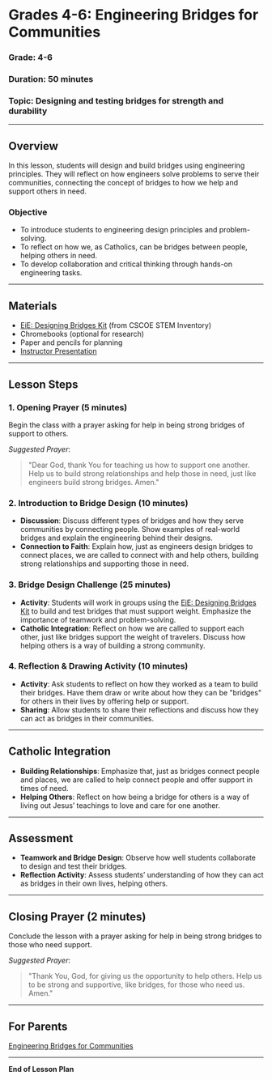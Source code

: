 # Grades 4-6: Engineering Bridges for Communities

### **Grade**: 4-6  
### **Duration**: 50 minutes  
### **Topic**: Designing and testing bridges for strength and durability

---

## **Overview**
In this lesson, students will design and build bridges using engineering principles. They will reflect on how engineers solve problems to serve their communities, connecting the concept of bridges to how we help and support others in need.

### **Objective**
- To introduce students to engineering design principles and problem-solving.
- To reflect on how we, as Catholics, can be bridges between people, helping others in need.
- To develop collaboration and critical thinking through hands-on engineering tasks.

---

## **Materials**
- [EiE: Designing Bridges Kit](https://cscoe.myturn.com/library/) (from CSCOE STEM Inventory)
- Chromebooks (optional for research)
- Paper and pencils for planning
- [Instructor Presentation](./Presentations/Grades4-6_Engineering_Bridges_for_Communities.pptx)

---

## **Lesson Steps**

### **1. Opening Prayer (5 minutes)**  
Begin the class with a prayer asking for help in being strong bridges of support to others.

_Suggested Prayer_:
> "Dear God, thank You for teaching us how to support one another. Help us to build strong relationships and help those in need, just like engineers build strong bridges. Amen."

### **2. Introduction to Bridge Design (10 minutes)**  
- **Discussion**: Discuss different types of bridges and how they serve communities by connecting people. Show examples of real-world bridges and explain the engineering behind their designs.
- **Connection to Faith**: Explain how, just as engineers design bridges to connect places, we are called to connect with and help others, building strong relationships and supporting those in need.

### **3. Bridge Design Challenge (25 minutes)**  
- **Activity**: Students will work in groups using the [EiE: Designing Bridges Kit](https://cscoe.myturn.com/library/) to build and test bridges that must support weight. Emphasize the importance of teamwork and problem-solving.
- **Catholic Integration**: Reflect on how we are called to support each other, just like bridges support the weight of travelers. Discuss how helping others is a way of building a strong community.

### **4. Reflection & Drawing Activity (10 minutes)**  
- **Activity**: Ask students to reflect on how they worked as a team to build their bridges. Have them draw or write about how they can be "bridges" for others in their lives by offering help or support.
- **Sharing**: Allow students to share their reflections and discuss how they can act as bridges in their communities.

---

## **Catholic Integration**
- **Building Relationships**: Emphasize that, just as bridges connect people and places, we are called to help connect people and offer support in times of need.
- **Helping Others**: Reflect on how being a bridge for others is a way of living out Jesus’ teachings to love and care for one another.

---

## **Assessment**
- **Teamwork and Bridge Design**: Observe how well students collaborate to design and test their bridges.
- **Reflection Activity**: Assess students’ understanding of how they can act as bridges in their own lives, helping others.

---

## **Closing Prayer (2 minutes)**  
Conclude the lesson with a prayer asking for help in being strong bridges to those who need support.

_Suggested Prayer_:
> "Thank You, God, for giving us the opportunity to help others. Help us to be strong and supportive, like bridges, for those who need us. Amen."

---

## **For Parents**  
[Engineering Bridges for Communities](./Parent_Resources/Grades4-6_Engineering_Bridges_for_Communities.md)

---

**End of Lesson Plan**
